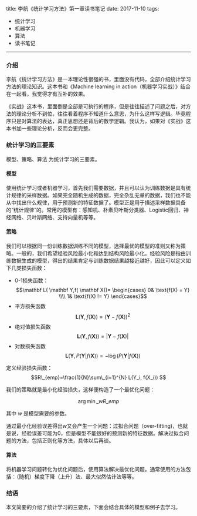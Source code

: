 title: 李航《统计学习方法》第一章读书笔记
date: 2017-11-10
tags:
- 统计学习
- 机器学习
- 算法
- 读书笔记
----

<script type="text/x-mathjax-config">
  MathJax.Hub.Config({
    extensions: ["tex2jax.js"],
    jax: ["input/TeX", "output/HTML-CSS"],
    tex2jax: {
      <!--$表示行内元素，$$表示块状元素 -->
      inlineMath: [ ['$','$'], ["\\(","\\)"] ],
      displayMath: [ ['$$','$$'], ["\\[","\\]"] ],
      processEscapes: true
    },
    "HTML-CSS": { availableFonts: ["TeX"] }
  });
</script>
<!--加载MathJax的最新文件， async表示异步加载进来 -->
<script type="text/javascript" async src="https://cdn.staticfile.org/mathjax/2.7.0/MathJax.js?config=TeX-AMS-MML_HTMLorMML">
</script>

### 介绍

 李航《统计学习方法》是一本理论性很强的书，里面没有代码，全部介绍统计学习方法的理论知识。这本书和《Machine learning in action（机器学习实战）》结合在一起看，我觉得才有互补的效果。
 
 《实战》这本书，里面倒是全部是可执行的程序，但是往往描述了问题之后，对方法的理论分析不到位，往往看着程序不知道什么意思，为什么这样写逻辑。毕竟程序只是对算法的表达，真正思想还是背后的数学逻辑。我认为，如果对《实战》这本书加一些理论分析，反而会更完整。

### 统计学习的三要素

 模型、策略、算法 为统计学习的三要素。

#### 模型
 使用统计学习或者机器学习，首先我们需要数据，并且可以认为训练数据是具有统计规律的采样数据。如果完全随机生成的数据，完全杂乱无章的数据，我们也不能从中找出什么规律，用于预测新的特征数据了。模型正是用于描述采样数据具备的“统计规律”的。常用的模型有：感知机、朴素贝叶斯分类器、Logistic回归、神经网络、贝叶斯网络、支持向量机等等。
 
 #### 策略
 我们可以根据同一份训练数据训练不同的模型，选择最优的模型的准则又称为策略。一般的，我们希望经验风险最小化和达到结构风险最小化。经验风险是指由训练数据生成的模型，得出的结果肯定与训练数据结果越接近越好，因此可以定义如下几类损失函数：
- 0-1损失函数：
$$\mathbf L( \mathbf Y,f( \mathbf X))=
\begin{cases}
0&   \text{f(X) =  Y} \\\\
1&   \text{f(X) !=  Y}
\end{cases}$$
- 平方损失函数
$$\mathbf L( \mathbf Y,f( \mathbf X))= (\mathbf Y - f(\mathbf X ) )^2$$
- 绝对值损失函数
$$\mathbf L( \mathbf Y,f( \mathbf X))= |\mathbf Y - f(\mathbf X ) |$$
- 对数损失函数
$$\mathbf L( \mathbf Y , P(\mathbf Y|f( \mathbf X))= -\log(P(\mathbf Y|f( \mathbf X))$$

定义经验损失函数：
$$R\_{emp}=\frac{1}{N}\sum\_{i=1}^{N} L(Y_i, f(X_i))  $$

我们的策略就是最小化经验损失，这样便构造了一个最优化问题：

$$\arg \min\_{w}{R\_{emp}}$$

其中 $w$ 是模型需要的参数。

通过最小化经验误差得出$w$又会产生一个问题：过拟合问题（over-fitting)，也就是说，经验误差可能为0，但是模型不能很好的预测新的特征数据。解决过拟合问题的方法，包括正则化等方法，具体以后再谈。

#### 算法

将机器学习问题转化为优化问题后，使用算法解决最优化问题。通常使用的方法包括：（随机）梯度下降（上升）法、最大似然估计法等等。

### 结语

本文简要的介绍了统计学习的三要素，下面会结合具体的模型和例子去学习。